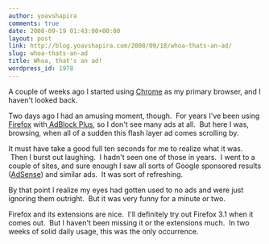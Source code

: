 ```yaml
---
author: yoavshapira
comments: true
date: 2008-09-19 01:43:00+00:00
layout: post
link: http://blog.yoavshapira.com/2008/09/18/whoa-thats-an-ad/
slug: whoa-thats-an-ad
title: Whoa, that's an ad!
wordpress_id: 1978
---
```


A couple of weeks ago I started using [Chrome](http://www.google.com/chrome) as my primary browser, and I haven't looked back.

  


Two days ago I had an amusing moment, though.  For years I've been using [Firefox](http://www.google.com/chrome) with[ AdBlock Plus](http://adblockplus.org/en/), so I don't see many ads at all.  But here I was, browsing, when all of a sudden this flash layer ad comes scrolling by.

  


It must have take a good full ten seconds for me to realize what it was.  Then I burst out laughing.  I hadn't seen one of those in years.  I went to a couple of sites, and sure enough I saw all sorts of Google sponsored results ([AdSense](https://www.google.com/adsense/login/en_US/)) and similar ads.  It was sort of refreshing.

  


By that point I realize my eyes had gotten used to no ads and were just ignoring them outright.  But it was very funny for a minute or two.

  


Firefox and its extensions are nice.  I'll definitely try out Firefox 3.1 when it comes out.  But I haven't been missing it or the extensions much.  In two weeks of solid daily usage, this was the only occurrence.
